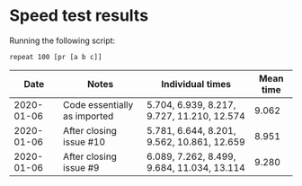 # Speed test results

Running the following script:

```
repeat 100 [pr [a b c]]
```

| Date | Notes | Individual times | Mean time |
| --- | --- | --- | --- |
| 2020-01-06 | Code essentially as imported | 5.704, 6.939, 8.217, 9.727, 11.210, 12.574 | 9.062 |
| 2020-01-06 | After closing issue #10 | 5.781, 6.644, 8.201, 9.562, 10.861, 12.659 | 8.951 |
| 2020-01-06 | After closing issue #9 | 6.089, 7.262, 8.499, 9.684, 11.034, 13.114 | 9.280 |
